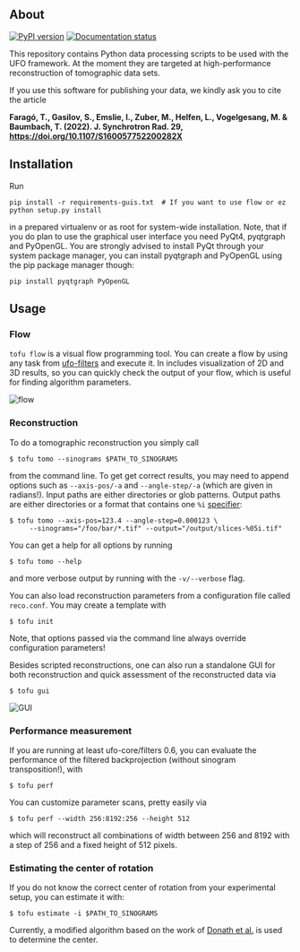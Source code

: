 ## About

[![PyPI version](https://badge.fury.io/py/ufo-tofu.png)](http://badge.fury.io/py/ufo-tofu)
[![Documentation status](https://readthedocs.org/projects/tofu/badge/?version=latest)](http://tofu.readthedocs.io/en/latest/?badge=latest)

This repository contains Python data processing scripts to be used with the UFO
framework. At the moment they are targeted at high-performance reconstruction of
tomographic data sets.

If you use this software for publishing your data, we kindly ask you to cite the article

**Faragó, T., Gasilov, S., Emslie, I., Zuber, M., Helfen, L., Vogelgesang, M. & Baumbach, T. (2022). J. Synchrotron Rad.
29, https://doi.org/10.1107/S160057752200282X**


## Installation

Run

    pip install -r requirements-guis.txt  # If you want to use flow or ez
    python setup.py install

in a prepared virtualenv or as root for system-wide installation. Note, that if
you do plan to use the graphical user interface you need PyQt4, pyqtgraph and
PyOpenGL. You are strongly advised to install PyQt through your system package
manager, you can install pyqtgraph and PyOpenGL using the pip package manager
though:

    pip install pyqtgraph PyOpenGL


## Usage

### Flow

`tofu flow` is a visual flow programming tool. You can create a flow by using any task from [ufo-filters](https://github.com/ufo-kit/ufo-filters) and execute it. In includes visualization of 2D and 3D results, so you can quickly check the output of your flow, which is useful for finding algorithm parameters.

![flow](https://user-images.githubusercontent.com/2648829/150096902-fdbf1b7e-b34e-4368-98ac-c924cad8a6cd.jpg)


### Reconstruction

To do a tomographic reconstruction you simply call

    $ tofu tomo --sinograms $PATH_TO_SINOGRAMS

from the command line. To get get correct results, you may need to append
options such as `--axis-pos/-a` and `--angle-step/-a` (which are given in
radians!). Input paths are either directories or glob patterns. Output paths are
either directories or a format that contains one `%i`
[specifier](http://www.pixelbeat.org/programming/gcc/format_specs.html):

    $ tofu tomo --axis-pos=123.4 --angle-step=0.000123 \
         --sinograms="/foo/bar/*.tif" --output="/output/slices-%05i.tif"

You can get a help for all options by running

    $ tofu tomo --help

and more verbose output by running with the `-v/--verbose` flag.

You can also load reconstruction parameters from a configuration file called
`reco.conf`. You may create a template with

    $ tofu init

Note, that options passed via the command line always override configuration
parameters!

Besides scripted reconstructions, one can also run a standalone GUI for both
reconstruction and quick assessment of the reconstructed data via

    $ tofu gui

![GUI](https://cloud.githubusercontent.com/assets/115270/6442540/db0b55fe-c0f0-11e4-9577-0048fddae8b7.png)


### Performance measurement

If you are running at least ufo-core/filters 0.6, you can evaluate the performance
of the filtered backprojection (without sinogram transposition!), with

    $ tofu perf

You can customize parameter scans, pretty easily via

    $ tofu perf --width 256:8192:256 --height 512

which will reconstruct all combinations of width between 256 and 8192 with a
step of 256 and a fixed height of 512 pixels.


### Estimating the center of rotation

If you do not know the correct center of rotation from your experimental setup,
you can estimate it with:

    $ tofu estimate -i $PATH_TO_SINOGRAMS

Currently, a modified algorithm based on the work of [Donath et
al.](http://dx.doi.org/10.1364/JOSAA.23.001048) is used to determine the center.
